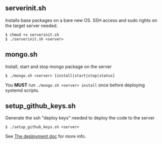 ## serverinit.sh
Installs base packages on a bare new OS.
SSH access and sudo rights on the target server needed.

```
$ chmod +x serverinit.sh
$ ./serverinit.sh <server>
```

## mongo.sh
Install, start and stop mongo package on the server

```
$ ./mongo.sh <server> [install|start|stop|status]
```

You **MUST** run `./mongo.sh <server> install` once before deploying systemd scripts.

## setup_github_keys.sh
Generate the ssh "deploy keys" needed to deploy the code to the server
```
$ ./setup_github_keys.sh <server> 
```

See [The deployment doc](../../deployment.md) for more info.
